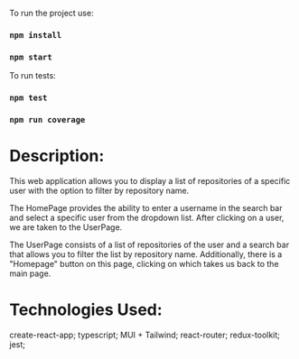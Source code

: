 To run the project use:
### `npm install`
### `npm start`

To run tests:
### `npm test`
### `npm run coverage`


# Description:
This web application allows you to display a list of repositories of a specific user with the option to filter by repository name.

The HomePage provides the ability to enter a username in the search bar and select a specific user from the dropdown list. After clicking on a user, we are taken to the UserPage.

The UserPage consists of a list of repositories of the user and a search bar that allows you to filter the list by repository name. Additionally, there is a "Homepage" button on this page, clicking on which takes us back to the main page.

# Technologies Used:

create-react-app;
typescript;
MUI + Tailwind;
react-router;
redux-toolkit;
jest;
